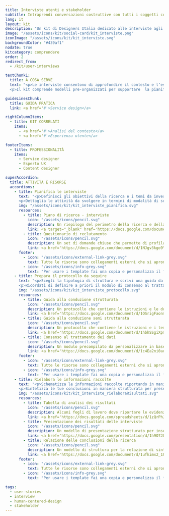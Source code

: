 ```yaml
---
title: Interviste utenti e stakeholder
subtitle: Intraprendi conversazioni costruttive con tutti i soggetti coinvolti nel contesto del servizio
lang: it
layout: kit
description: "Un kit di Designers Italia dedicato alle interviste agli utenti e agli stakeholder del servizio"
image: "/assets/icons/kit/social-card/kit_interviste.png"
iconImage: "/assets/icons/kit/kit_interviste.svg"
backgroundColor: "#439af1"
nodate: true
kitcategory: comprendere
order: 2
redirect_from:
  - /kit/user-interviews

textChunk1:
  title: A COSA SERVE
  text: "<p>Le interviste consentono di approfondire il contesto e l’esperienza d’uso di un servizio digitale in breve tempo, raccogliendo direttamente informazioni tramite i resoconti verbali di tutti i soggetti coinvolti, sia gli attori che contribuiscono alla sua erogazione, sia degli utenti che ne fruiscono (stakeholder).</p>
  <p>Il kit comprende modelli pre-organizzati per supportare  la pianificazione e lo svolgimento della ricerca, ma anche l’analisi e sintesi dei suoi risultati.</p>"

guideLinesChunk:
  title: GUIDA PRATICA
  link: <a href='#'>Service design</a>

rightColumnItems:
  - title: KIT CORRELATI
    items:
      - <a href='#'>Analisi del contesto</a>
      - <a href='#'>Esperienza utente</a>

footerItems:
  - title: PROFESSIONALITÀ
    items:
      - Service designer
      - Esperto UX
      - Content designer

superAccordion:
  title: ATTIVITÀ E RISORSE
  accordions:
    - title: Pianifica le interviste
      text: "<p>Definisci gli obiettivi della ricerca e i temi da investigare: in questo modo sarà più semplice capire quali criteri seguire per strutturare il questionario di selezione dei partecipanti.</p>
      <p>Dettaglia le attività da svolgere in termini di modalità di somministrazione delle interviste e tipologia di protocolli da seguire rispettivamente per utenti e/o stakeholder e pensa alle caratteristiche che gli intervistati dovranno avere per rappresentare appropriatamente il target d'utenza del servizio e/o le figure coinvolte nella sua erogazione, per poi tradurle in domande per il reclutamento.</p>"
      img: "/assets/icons/kit/kit_interviste_pianifica.svg"
      resources:
        - title: Piano di ricerca - interviste
          icon: "/assets/icons/pencil.svg"
          description: Un riepilogo del perimetro della ricerca e della selezione dei partecipanti
          link: <a target="_blank" href='https://docs.google.com/document/d/1G2aq7tvl8ocvhSsZUJzIENd6s5DreTO7bxQSfAj2PDI/edit?usp=sharing' aria-label="Vai alla risorsa (link esterno)" >Vai alla risorsa</a>
        - title: Questionario di reclutamento
          icon: "/assets/icons/pencil.svg"
          description: Un set di domande chiuse che permette di profilare e selezionare i partecipanti alle interviste
          link: <a href='https://docs.google.com/document/d/1NJgv3kgo9YUxAaHLzkMFxWUKbewS8VSijoLNcDh1vcQ/edit#' target="_blank" aria-label="Vai alla risorsa (link esterno)" >Vai alla risorsa</a>  
      footer:
        - icon: "/assets/icons/external-link-grey.svg"
          text: Tutte le risorse sono collegamenti esterni che si aprono in una nuova finestra.
        - icon: "/assets/icons/info-grey.svg"
          text: "Per usare i template fai una copia e personalizza il file: trovi le istruzioni nella prima pagina della risorsa."
    - title: Prepara il protocollo da seguire
      text: "<p>Scegli la tipologia di struttura e scrivi una guida da seguire per mantenere il focus e massimizzare l’utilità della conversazione, defininendo i macro temi da affrontare e le rispettiva domande. Organizza i temi in modo da far emergere il rapporto dell'intervistato con il digitale e con il servizio pubblico, per poi affrontare la sua percezione e le relative esigenze in termini di esperienza d'uso, raccogliendo informazioni sulle aspettative.</p>
      <p>Ricordati di definire a priori il modulo di consenso al trattamento dei dati per garantire la privacy dei partecipanti.</p>"
      img: "/assets/icons/kit/kit_interviste_protocollo.svg"
      resources:
        - title: Guida alla conduzione strutturata
          icon: "/assets/icons/pencil.svg"
          description: Un protocollo che contiene le istruzioni e le domande aperte da chiedere durante l'intervista
          link: <a href='https://docs.google.com/document/d/1OSrigFaonmGj_3t-OvNZ2uuA-RIpnjGLv2dNkwexI5E/edit?usp=sharing' target="_blank" aria-label="Vai alla risorsa (link esterno)" >Vai alla risorsa</a>
        - title: Guida alla conduzione semi strutturata
          icon: "/assets/icons/pencil.svg"
          description: Un protocollo che contiene le istruzioni e i temi chiave da trattare durante l'intervista
          link: <a href='https://docs.google.com/document/d/1hbhSSgiXpmN8TrrJIeXhFvER08ZSpY9RiAp1n-NsAB0/edit?usp=sharing' target="_blank" aria-label="Vai alla risorsa (link esterno)" >Vai alla risorsa</a>
        - title: Consenso al trattamento dei dati
          icon: "/assets/icons/pencil.svg"
          description: Un modulo precompilato da personalizzare in base alla ricerca e far firmare prima dell'intervista
          link: <a href='https://docs.google.com/document/d/1c4Ea2ni0aq4_4zq9kaojtrFRH5QQGKhYZvCo2b1mr2U/edit?usp=sharing' target="_blank" aria-label="Vai alla risorsa (link esterno)" >Vai alla risorsa</a>
      footer:
        - icon: "/assets/icons/external-link-grey.svg"
          text: Tutte le risorse sono collegamenti esterni che si aprono in una nuova finestra.
        - icon: "/assets/icons/info-grey.svg"
          text: "Per usare i template fai una copia e personalizza il file: trovi le istruzioni nella prima pagina della risorsa."
    - title: Rielabora le informazioni raccolte
      text: "<p>Schematizza le informazioni raccolte riportando in maniera sintetica i resoconti verbali dei partecipanti per analizzarli sotto diversi punti di vista e sintetizzarli. Categorizza e classifica le evidenze per poi rielaborarle in maniera trasversale e identificare tematiche rilevanti rispetto agli obiettivi della ricerca.</p>
      <p>Sintetizza le tue conclusioni in maniera strutturata per presentarle agli altri stakeholder di progetto e produrre una relazione ad-hoc.</p>"
      img: "/assets/icons/kit/kit_interviste_rielaboraRisultati.svg"
      resources:
        - title: Tabella di analisi dei risultati
          icon: "/assets/icons/pencil.svg"
          description: Alcuni fogli di lavoro dove riportare le evidenze delle interviste per elaborare le conclusioni
          link: <a href='https://docs.google.com/spreadsheets/d/1zQrPhJIl0deg8YHbm87Y7GvCbDwxBNO1OIA33DYWsXE/edit?usp=sharing' target="_blank" aria-label="Vai alla risorsa (link esterno)" >Vai alla risorsa</a>
        - title: Presentazione dei risultati delle interviste
          icon: "/assets/icons/pencil.svg"
          description: Un modello di presentazione strutturato per inserire i risultati delle interviste
          link: <a href='https://docs.google.com/presentation/d/1h9O7JOPhye95nZ2f4zDdzVrtVPmpry6yRH-5R9Y_bEg/edit?usp=sharing' target="_blank" aria-label="Vai alla risorsa (link esterno)" >Vai alla risorsa</a>
        - title: Relazione delle conclusioni della ricerca
          icon: "/assets/icons/pencil.svg"
          description: Un modello di struttura per la relazione di sintesi dei risultati delle interviste
          link: <a href='https://docs.google.com/document/d/1ufkimx2_10Qe4APacfcI6vjoPbMpPwltC2-2MUpUckA/edit?usp=sharing' target="_blank" aria-label="Vai alla risorsa (link esterno)" >Vai alla risorsa</a>
      footer:
        - icon: "/assets/icons/external-link-grey.svg"
          text: Tutte le risorse sono collegamenti esterni che si aprono in una nuova finestra.
        - icon: "/assets/icons/info-grey.svg"
          text: "Per usare i template fai una copia e personalizza il file: trovi le istruzioni nella prima pagina della risorsa."

tags:
  - user-stories
  - interview
  - human-centered-design
  - stakeholder
---
```

